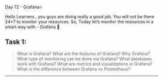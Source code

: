 Day 72 - Grafana🔥

Hello Learners , you guys are doing really a good job. You will not be there 24*7 to monitor your resources. So, Today let’s monitor the resources in a smart way with - Grafana 🎉

Task 1:
-------------------------------------------------------------------------------------------------------------
> What is Grafana? What are the features of Grafana?
> Why Grafana?
> What type of monitoring can be done via Grafana?
> What databases work with Grafana?
> What are metrics and visualizations in Grafana?
> What is the difference between Grafana vs Prometheus?
-------------------------------------------------------------------------------------------------------------

